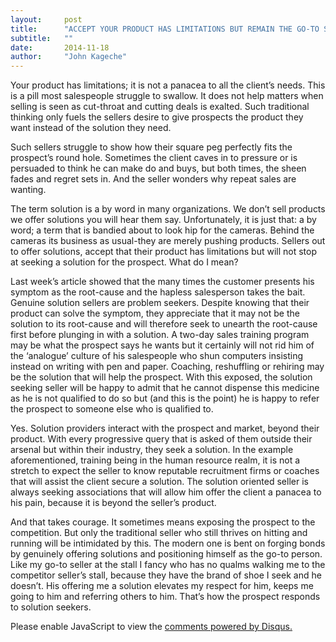 ```yaml
---
layout:     post
title:      "ACCEPT YOUR PRODUCT HAS LIMITATIONS BUT REMAIN THE GO-TO SELLER FOR YOUR CLIENTS"
subtitle:   ""
date:       2014-11-18
author:     "John Kageche"
---
```


<p>Your product has limitations; it is not a panacea to all the client’s needs.  This is a pill most salespeople struggle to swallow. It does not help matters when selling is seen as cut-throat and cutting deals is exalted. Such traditional thinking only fuels the sellers desire to give prospects the product they want instead of the solution they need. </p>

<p>Such sellers struggle to show how their square peg perfectly fits the prospect’s round hole. Sometimes the client caves in to pressure or is persuaded to think he can make do and buys, but both times, the sheen fades and regret sets in. And the seller wonders why repeat sales are wanting.</p>

<p>The term solution is a by word in many organizations. We don’t sell products we offer solutions you will hear them say. Unfortunately, it is just that: a by word; a term that is bandied about to look hip for the cameras. Behind the cameras its business as usual-they are merely pushing products. Sellers out to offer solutions, accept that their product has limitations but will not stop at seeking a solution for the prospect. What do I mean?</p>

<p>Last week’s article showed that the many times the customer presents his symptom as the root-cause and the hapless salesperson takes the bait. Genuine solution sellers are problem seekers. Despite knowing that their product can solve the symptom, they appreciate that it may not be the solution to its root-cause and will therefore seek to unearth the root-cause first before plunging in with a solution.  A two-day sales training program may be what the prospect says he wants but it certainly will not rid him of the ‘analogue’ culture of his salespeople who shun computers insisting instead on writing with pen and paper. Coaching, reshuffling or rehiring may be the solution that will help the prospect. With this exposed, the solution seeking seller will be happy to admit that he cannot dispense this medicine as he is not qualified to do so but (and this is the point) he is happy to refer the prospect to someone else who is qualified to.</p>

<p>Yes. Solution providers interact with the prospect and market, beyond their product. With every progressive query that is asked of them outside their arsenal but within their industry, they seek a solution. In the example aforementioned, training being in the human resource realm, it is not a stretch to expect the seller to know reputable recruitment firms or coaches that will assist the client secure a solution. The solution oriented seller is always seeking associations that will allow him offer the client a panacea to his pain, because it is beyond the seller’s product.</p>
<p>And that takes courage. It sometimes means exposing the prospect to the competition. But only the traditional seller who still thrives on hitting and running will be intimidated by this. The modern one is bent on forging bonds by genuinely offering solutions and positioning himself as the go-to person. Like my go-to seller at the stall I fancy who has no qualms walking me to the competitor seller’s stall, because they have the brand of shoe I seek and he doesn’t. His offering me a solution elevates my respect for him, keeps me going to him and referring others to him. That’s how the prospect responds to solution seekers.</p>

<div id="disqus_thread"></div>
<script type="text/javascript">
    /* * * CONFIGURATION VARIABLES * * */
    var disqus_shortname = 'lendmeyourears';
    var disqus_identifier = '2014-11-18';
    
    /* * * DON'T EDIT BELOW THIS LINE * * */
    (function() {
        var dsq = document.createElement('script'); dsq.type = 'text/javascript'; dsq.async = true;
        dsq.src = '//' + disqus_shortname + '.disqus.com/embed.js';
        (document.getElementsByTagName('head')[0] || document.getElementsByTagName('body')[0]).appendChild(dsq);
    })();
</script>
<noscript>Please enable JavaScript to view the <a href="https://disqus.com/?ref_noscript" rel="nofollow">comments powered by Disqus.</a></noscript>

<script type="text/javascript"><!--
//<![CDATA[
	twatchData = 'page='+encodeURIComponent( window.location );
	if( typeof document.referrer != 'undefined' && document.referrer != '' ) {
		twatchData += '&ref='+encodeURIComponent( document.referrer );
	}
	twatchData += '&no_cookies=true';
	if( typeof screen.width != 'undefined' ) {
		twatchData += '&resolution='+screen.width+'x'+screen.height;
	}
	document.write('<scr'+'ipt type="text/javascript" '+
	'src="http://www.lendmeyourears.co.ke/twatch/remote/js_logger.php?'+twatchData+'">'+
	'</scr'+'ipt>');
//]]>
//--></script>